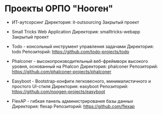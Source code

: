 
Проекты ОРПО "Нооген"
=====================

- ИТ-аутсорсинг
  Директория: it-outsourcing
  Закрытый проект 

- Small Tricks Web Application
  Директория: smalltricks-webapp
  Закрытый проект

- Todo - консольный инструмент управления задачами
  Директория: todo
  Репозиторий: https://github.com/todo-projects/todo

- Phalconer - высокопроизводительный веб-фреймворк высокого уровня, основанный на Phalcon
  Директория: phalconer
  Репозиторий: https://github.com/phalconer-projects/phalconer

- Easyboot - Bootstrap-конфиги легковесного, минималистичного и простого UI-стиля
  Директория: easyboot
  Репозиторий: https://github.com/noogen-projects/easyboot

- FlexAP - гибкая панель администрирования базы данных
  Директория: flexap
  Репозиторий: https://github.com/flexap

